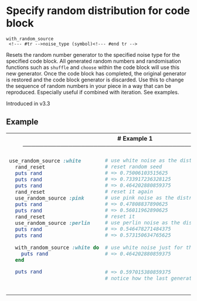 # Specify random distribution for code block

```
with_random_source 
 <!--- #tr -->noise_type (symbol)<!--- #end tr -->
```


Resets the random number generator to the specified noise type for the specified code block. All generated random numbers and randomisation functions such as `shuffle` and `choose` within the code block will use this new generator. Once the code block has completed, the original generator is restored and the code block generator is discarded. Use this to change the sequence of random numbers in your piece in a way that can be reproduced. Especially useful if combined with iteration. See examples.

Introduced in v3.3

## Example

<table class="examples">
<tr>
<th colspan="2" class="even head"># Example 1 ──────────────────────────────────────────────────────</th>
</tr>
<tr>
<td class="even">

```ruby
use_random_source :white
  rand_reset
  puts rand
  puts rand
  puts rand
  rand_reset
  use_random_source :pink
  puts rand
  puts rand
  rand_reset
  use_random_source :perlin
  puts rand
  puts rand

  with_random_source :white do
    puts rand
  end

  puts rand
           



```

</td>
<td class="even">

<!--- #tr -->
```ruby
# use white noise as the distribution (default)
# reset random seed
# => 0.75006103515625
# => 0.733917236328125
# => 0.464202880859375
# reset it again
# use pink noise as the distribution
# => 0.47808837890625
# => 0.56011962890625
# reset it
# use perlin noise as the distribution
# => 0.546478271484375
# => 0.573150634765625
 
# use white noise just for this block
# => 0.464202880859375
 
 
# => 0.597015380859375
# notice how the last generator (perlin) is restored



```
<!--- #end tr -->

</td>
</tr>
</table>

